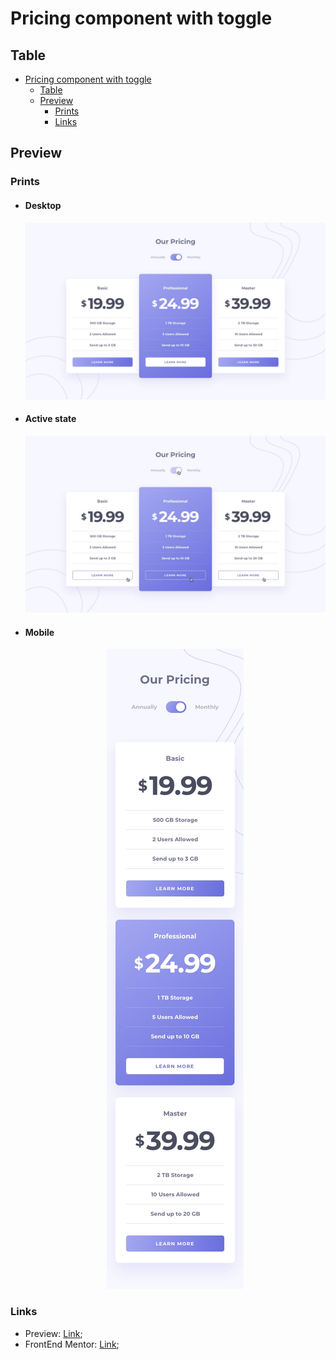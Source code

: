 # Pricing component with toggle

## Table

- [Pricing component with toggle](#pricing-component-with-toggle)
  - [Table](#table)
  - [Preview](#preview)
    - [Prints](#prints)
    - [Links](#links)

## Preview

### Prints

-   <h4>Desktop</h4>
    <p align="center"><img src="design/desktop-design-monthly.jpg"></p>

-   <h4>Active state</h4>
    <p align="center"><img src="design/active-states.jpg"></p>

-   <h4>Mobile</h4>
    <p align="center"><img src="design/mobile-design-monthly.jpg"></p>

### Links

-   Preview: [Link](https://nyyu.github.io/Pricing-component/);
-   FrontEnd Mentor: [Link](https://www.frontendmentor.io/challenges/pricing-component-with-toggle-8vPwRMIC);
